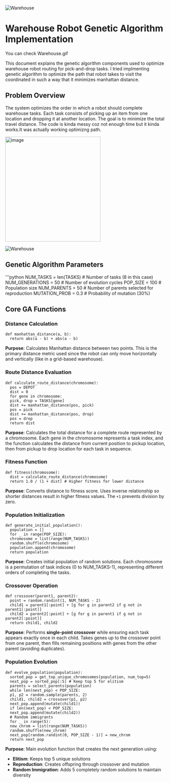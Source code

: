![Warehouse](https://github.com/user-attachments/assets/b7d36306-a5d8-4dc9-a9ac-b0f821744f37)
# Warehouse Robot Genetic Algorithm Implementation

You can check Warehouse.gif

This document explains the genetic algorithm components used to optimize warehouse robot routing for pick-and-drop tasks.
I tried implmenting genetic algorithm to optimize the path that robot takes to visit the coordinated in such a way that it minimizes manhattan distance. 

## Problem Overview

The system optimizes the order in which a robot should complete warehouse tasks. Each task consists of picking up an item from one location and dropping it at another location. The goal is to minimize the total travel distance.
The code is kinda messy coz not enough time but it kinda works.It was actually working optimizng path.

<img width="300" height="329" alt="image" src="https://github.com/user-attachments/assets/248b8b1d-3d0a-4478-ab13-a7a2478474a4" />

![Warehouse](https://github.com/user-attachments/assets/69d39371-c471-412b-85a8-c1bdb082a12d)

## Genetic Algorithm Parameters
'''python
    NUM_TASKS = len(TASKS) # Number of tasks (8 in this case)
    NUM_GENERATIONS = 50 # Number of evolution cycles
    POP_SIZE = 100 # Population size
    NUM_PARENTS = 50 # Number of parents selected for reproduction
    MUTATION_PROB = 0.3 # Probability of mutation (30%)


## Core GA Functions

### Distance Calculation

    def manhattan_distance(a, b):
      return abs(a - b) + abs(a - b)
**Purpose**: Calculates Manhattan distance between two points. This is the primary distance metric used since the robot can only move horizontally and vertically (like in a grid-based warehouse).

### Route Distance Evaluation
    def calculate_route_distance(chromosome):
      pos = DEPOT
      dist = 0
      for gene in chromosome:
      pick, drop = TASKS[gene]
      dist += manhattan_distance(pos, pick)
      pos = pick
      dist += manhattan_distance(pos, drop)
      pos = drop
      return dist

**Purpose**: Calculates the total distance for a complete route represented by a chromosome. Each gene in the chromosome represents a task index, and the function calculates the distance from current position to pickup location, then from pickup to drop location for each task in sequence.

### Fitness Function

    def fitness(chromosome):
      dist = calculate_route_distance(chromosome)
      return 1.0 / (1 + dist) # Higher fitness for lower distance


**Purpose**: Converts distance to fitness score. Uses inverse relationship so shorter distances result in higher fitness values. The `+1` prevents division by zero.

### Population Initialization
    def generate_initial_population():
      population = []
      for _ in range(POP_SIZE):
      chromosome = list(range(NUM_TASKS))
      random.shuffle(chromosome)
      population.append(chromosome)
      return population

**Purpose**: Creates initial population of random solutions. Each chromosome is a permutation of task indices (0 to NUM_TASKS-1), representing different orders of completing the tasks.

### Crossover Operation
    def crossover(parent1, parent2):
      point = random.randint(1, NUM_TASKS - 2)
      child1 = parent1[:point] + [g for g in parent2 if g not in parent1[:point]]
      child2 = parent2[:point] + [g for g in parent1 if g not in parent2[:point]]
      return child1, child2

**Purpose**: Performs **single-point crossover** while ensuring each task appears exactly once in each child. Takes genes up to the crossover point from one parent, then fills remaining positions with genes from the other parent (avoiding duplicates).

### Population Evolution
    def evolve_population(population):
      sorted_pop = get_top_unique_chromosomes(population, num_top=5)
      next_pop = sorted_pop[:5] # Keep top 5 for elitism
      parents = select_parents(population)
      while len(next_pop) < POP_SIZE:
      p1, p2 = random.sample(parents, 2)
      child1, child2 = crossover(p1, p2)
      next_pop.append(mutate(child1))
      if len(next_pop) < POP_SIZE:
      next_pop.append(mutate(child2))
      # Random immigrants
      for _ in range(5):
      new_chrom = list(range(NUM_TASKS))
      random.shuffle(new_chrom)
      next_pop[random.randint(0, POP_SIZE - 1)] = new_chrom
      return next_pop
**Purpose**: Main evolution function that creates the next generation using:
- **Elitism**: Keeps top 5 unique solutions
- **Reproduction**: Creates offspring through crossover and mutation
- **Random Immigration**: Adds 5 completely random solutions to maintain diversity
